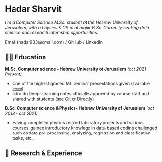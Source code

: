 # Hadar Sharvit

_I’m a Computer Science M.Sc. student at the Hebrew University of
Jerusalem, with a Physics & CS dual major B.Sc. Currently seeking data
science and research internship opportunities._ <br>

[Email (hadar933@gmail.com)](mailto:hadar933@gmail.com) / [GitHub](https://github.com/Hadar933) / [LinkedIn](https://www.linkedin.com/in/hadar-sharvit/) 

## 🧑‍🏫 Education

**M.Sc. Computer science - Hebrew University of Jerusalem**   _(oct 2021 - Present)_ <br>
  - One of the highest graded ML seminar presentations given (available [Here](https://drive.google.com/file/d/1oI3UvitekoTniCOtnQemC5ZpkfK15zMf/view))
  - Intro do Deep-Learning notes officially approved by course staff and shared with students (see [Git](https://github.com/Hadar933/Intro-to-Deep-Learning) or [Directly](https://drive.google.com/file/d/1zVkw5lkE8bqBvSb5qZ4zdJX1pPC-F758/view))

**B.Sc. Computer science & Physics- Hebrew University of Jerusalem**   _(oct 2018 - oct 2021)_ <br>
  - Having completed physics related laboratory projects and various courses, gained introductory knowlege in data-based coding challenged such as data pre-processing, analyzing, regression and classification tasks, etc..
 
## 🔬 Research & Experience

